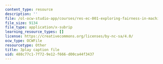 ```yaml
---
content_type: resource
description: ''
file: /ol-ocw-studio-app/courses/res-ec-001-exploring-fairness-in-machine-learning-for-international-development-spring-2020/488c77c17f729e12f666d00ca44f3437_zrB6pocJSI8.srt
file_size: 9134
file_type: application/x-subrip
learning_resource_types: []
license: https://creativecommons.org/licenses/by-nc-sa/4.0/
ocw_type: OCWFile
resourcetype: Other
title: 3play caption file
uid: 488c77c1-7f72-9e12-f666-d00ca44f3437
---
```

